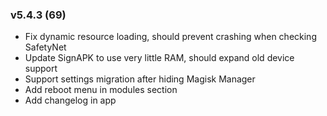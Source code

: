 ### v5.4.3 (69)
- Fix dynamic resource loading, should prevent crashing when checking SafetyNet
- Update SignAPK to use very little RAM, should expand old device support
- Support settings migration after hiding Magisk Manager
- Add reboot menu in modules section
- Add changelog in app
